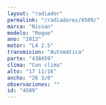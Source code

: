 ```yaml
---
layout: "radiador"
permalink: "/radiadores/4509/"
marca: "Nissan"
modelo: "Rogue"
ano: "2013"
motor: "L4 2.5"
transmision: "Automática"
parte: "438459"
clima: "Con clima"
alto: "17 11/16"
ancho: "26 3/8"
observaciones: ""
id: "4509"
---
```


